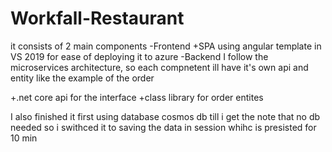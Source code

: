# Workfall-Restaurant

it consists of 2 main components 
-Frontend 
  +SPA using angular template in VS 2019 for ease of deploying it to azure
-Backend 
  I follow the microservices architecture, so each compnetent ill have it's own api and entity like the example of the order

  +.net core api for the interface
  +class library for order entites 
 
 I also finished it first using database cosmos db till i get the note that no db needed so i swithced it to saving the data in session whihc is presisted for 10 min
  
